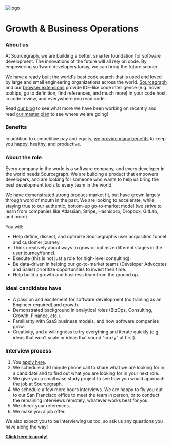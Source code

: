 ![logo](https://sourcegraph.com/.assets/img/sourcegraph-light-head-logo.svg)

# Growth & Business Operations

### About us

At Sourcegraph, we are building a better, smarter foundation for software development. The innovations of the future will all rely on code. By empowering software developers today, we can bring the future sooner.

We have already built the world's best [code search](https://about.sourcegraph.com/docs/search/) that is used and loved by large and small engineering organizations across the world.
[Sourcegraph](https://about.sourcegraph.com/product/server) and our [browser extensions](https://about.sourcegraph.com/product/browser) provide IDE-like code intelligence (e.g. hover tooltips, go to definition, find references, and much more) in your code host, in code review, and everywhere you read code.

Read [our blog](https://about.sourcegraph.com/blog/) to see what more we have been working on recently and read [our master plan](https://sourcegraph.com/plan) to see where we are going!

### Benefits

In addition to competitive pay and equity, [we provide many benefits](https://github.com/sourcegraph/careers#benefits) to keep you happy, healthy, and productive.

### About the role

Every company in the world is a software company, and every developer in the world needs Sourcegraph. We are building a product that empowers developers, and are looking for someone who wants to help us bring the best development tools to every team in the world.

We have demonstrated strong product-market fit, but have grown largely through word of mouth in the past. We are looking to accelerate, while staying true to our authentic, bottom-up go-to-market model (we strive to learn from companies like Atlassian, Stripe, Hashicorp, Dropbox, GitLab, and more).

You will:

- Help define, dissect, and optimize Sourcegraph’s user acquisition funnel and customer journey.
- Think creatively about ways to grow or optimize different stages in the user journey/funnel.
- Execute (this is not just a role for high-level consulting).
- Be data-driven in helping our go-to-market teams (Developer Advocates and Sales) prioritize opportunities to invest their time.
- Help build a growth and business team from the ground up.

### Ideal candidates have

- A passion and excitement for software development (no training as an Engineer required) and growth.
- Demonstrated background in analytical roles (BizOps, Consulting, Growth, Finance, etc.).
- Familiarity with SaaS business models, and how software companies grow.
- Creativity, and a willingness to try everything and iterate quickly (e.g. ideas that won’t scale or ideas that sound "crazy" at first).

### Interview process

1.  You [apply here](https://hire.withgoogle.com/public/jobs/sourcegraphcom/view/P_AAAAAADAAC5HqQVTS8b53B).
2.  We schedule a 30 minute phone call to share what we are looking for in a candidate and to find out what you are looking for in your next role.
3.  We give you a small case study project to see how you would approach the job at Sourcegraph.
4.  We schedule a few more hours interviews. We are happy to fly you out to our San Francisco office to meet the team in person, or to conduct the remaining interviews remotely, whatever works best for you.
5.  We check your references.
6.  We make you a job offer.

We also expect you to be interviewing us too, so ask us any questions you have along the way!

**[Click here to apply!](https://hire.withgoogle.com/public/jobs/sourcegraphcom/view/P_AAAAAADAAC5HqQVTS8b53B)**
